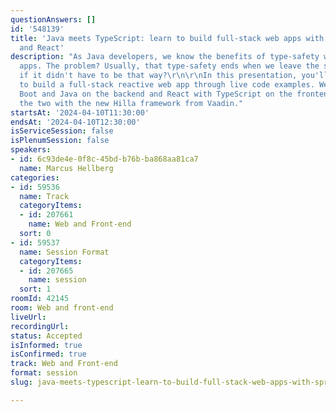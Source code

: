 ```yaml
---
questionAnswers: []
id: '548139'
title: 'Java meets TypeScript: learn to build full-stack web apps with Spring Boot
  and React'
description: "As Java developers, we know the benefits of type-safety when building
  apps. The problem? Usually, that type-safety ends when we leave the server. What
  if it didn't have to be that way?\r\n\r\nIn this presentation, you'll learn how
  to build a full-stack reactive web app through live code examples. We'll use Spring
  Boot and Java on the backend and React with TypeScript on the frontend, connecting
  the two with the new Hilla framework from Vaadin."
startsAt: '2024-04-10T11:30:00'
endsAt: '2024-04-10T12:30:00'
isServiceSession: false
isPlenumSession: false
speakers:
- id: 6c93de4e-0f8c-45bd-b76b-ba868aa81ca7
  name: Marcus Hellberg
categories:
- id: 59536
  name: Track
  categoryItems:
  - id: 207661
    name: Web and Front-end
  sort: 0
- id: 59537
  name: Session Format
  categoryItems:
  - id: 207665
    name: session
  sort: 1
roomId: 42145
room: Web and front-end
liveUrl: 
recordingUrl: 
status: Accepted
isInformed: true
isConfirmed: true
track: Web and Front-end
format: session
slug: java-meets-typescript-learn-to-build-full-stack-web-apps-with-spring-boot-and-react

---
```

